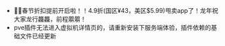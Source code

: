 - 🎉🎉春节折扣提前开启啦！！4.9折(国区¥43，美区$5.99)甩卖app了！龙年祝大家龙行龘龘，前程朤朤！
- pve插件无法进入虚拟机详情页的，请重新安装下服务端体验，插件依赖的基础文件已经更新
